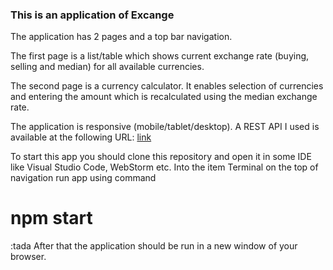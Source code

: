 ### This is an application of Excange

The application has 2 pages and a top bar navigation. 

The first page is a list/table which shows current exchange rate (buying, selling and median) for all available currencies.

The second page is a currency calculator. It enables selection of currencies and entering the amount which is recalculated using the median exchange rate.

The application is responsive (mobile/tablet/desktop). A REST API I used is available at the following URL: [link](http://hnbex.eu/api/v1/)

To start this app you should clone this repository and open it in some IDE like Visual Studio Code, WebStorm etc.
Into the item Terminal on the top of navigation run app using command 
# npm start

:tada After that the application should be run in a new window of your browser.

